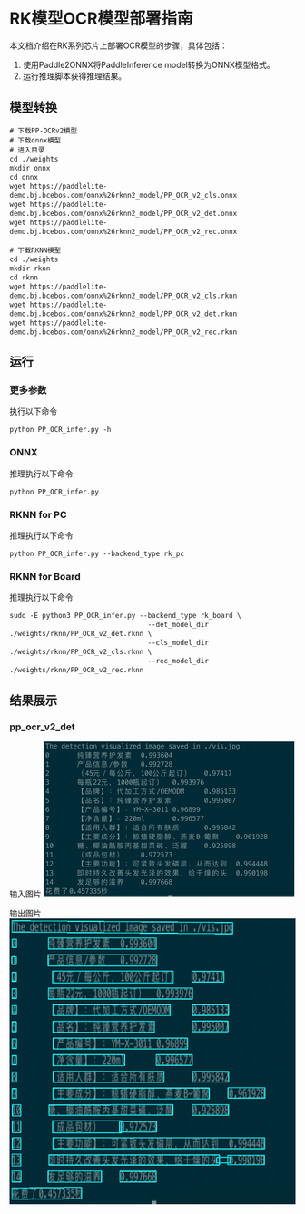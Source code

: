 # RK模型OCR模型部署指南
本文档介绍在RK系列芯片上部署OCR模型的步骤，具体包括：
1. 使用Paddle2ONNX将PaddleInference model转换为ONNX模型格式。 
2. 运行推理脚本获得推理结果。

## 模型转换
```text
# 下载PP-OCRv2模型
# 下载onnx模型
# 进入目录
cd ./weights
mkdir onnx
cd onnx
wget https://paddlelite-demo.bj.bcebos.com/onnx%26rknn2_model/PP_OCR_v2_cls.onnx
wget https://paddlelite-demo.bj.bcebos.com/onnx%26rknn2_model/PP_OCR_v2_det.onnx
wget https://paddlelite-demo.bj.bcebos.com/onnx%26rknn2_model/PP_OCR_v2_rec.onnx

# 下载RKNN模型
cd ./weights
mkdir rknn
cd rknn
wget https://paddlelite-demo.bj.bcebos.com/onnx%26rknn2_model/PP_OCR_v2_cls.rknn
wget https://paddlelite-demo.bj.bcebos.com/onnx%26rknn2_model/PP_OCR_v2_det.rknn
wget https://paddlelite-demo.bj.bcebos.com/onnx%26rknn2_model/PP_OCR_v2_rec.rknn
```

## 运行
### 更多参数
执行以下命令
```text
python PP_OCR_infer.py -h
```
### ONNX
推理执行以下命令
```text
python PP_OCR_infer.py
```

### RKNN for PC
推理执行以下命令
```text
python PP_OCR_infer.py --backend_type rk_pc
```

### RKNN for Board
推理执行以下命令
```text
sudo -E python3 PP_OCR_infer.py --backend_type rk_board \
                                  --det_model_dir ./weights/rknn/PP_OCR_v2_det.rknn \
                                  --cls_model_dir ./weights/rknn/PP_OCR_v2_cls.rknn \
                                  --rec_model_dir ./weights/rknn/PP_OCR_v2_rec.rknn
```

## 结果展示
### pp_ocr_v2_det
输入图片
![输入图片](./images/before/lite_demo_input.png)

输出图片
![输出图片](./images/after/result.jpg)


